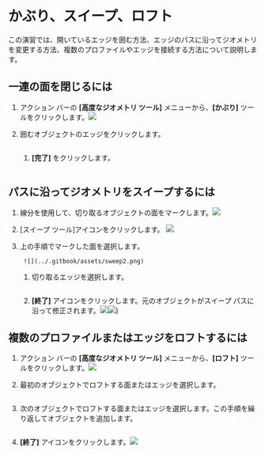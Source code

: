 # かぶり、スイープ、ロフト

この演習では、開いているエッジを囲む方法、エッジのパスに沿ってジオメトリを変更する方法、複数のプロファイルやエッジを接続する方法について説明します。

## 一連の面を閉じるには

1. アクション バーの **[高度なジオメトリ ツール]** メニューから、**[かぶり]** ツールをクリックします。![](<../.gitbook/assets/cover-tool (1).png>)
2.  囲むオブジェクトのエッジをクリックします。

    <img src="../.gitbook/assets/cover_tool1.png" alt="" data-size="original">

    1.  **[完了]** をクリックします。

        <img src="../.gitbook/assets/guid-e23d787e-5f90-4de1-b690-03306f0cb4b2-low (1) (1) (2).png" alt="" data-size="original"><img src="../.gitbook/assets/cover-finish.PNG" alt="" data-size="original">

## パスに沿ってジオメトリをスイープするには

1. 線分を使用して、切り取るオブジェクトの面をマークします。![](../.gitbook/assets/sweep.png)
2. [スイープ ツール]アイコンをクリックします。 ![](<../.gitbook/assets/sweep-tool (1).png>)
3.  上の手順でマークした面を選択します。

    ```
     ![](../.gitbook/assets/sweep2.png) 
    ```

    1.  切り取るエッジを選択します。

        <img src="../.gitbook/assets/sweep3.png" alt="" data-size="original">
    2. **[終了]** アイコンをクリックします。元のオブジェクトがスイープ パスに沿って修正されます。![](../.gitbook/assets/sweep4.png)![](<../.gitbook/assets/guid-e23d787e-5f90-4de1-b690-03306f0cb4b2-low (1) (1) (1).png>))

## 複数のプロファイルまたはエッジをロフトするには

1. アクション バーの **[高度なジオメトリ ツール]** メニューから、**[ロフト]** ツールをクリックします。![](<../.gitbook/assets/loft-tool (1).png>)
2.  最初のオブジェクトでロフトする面またはエッジを選択します。

    <img src="../.gitbook/assets/loft1.png" alt="" data-size="original">
3.  次のオブジェクトでロフトする面またはエッジを選択します。この手順を繰り返してオブジェクトを追加します。

    <img src="../.gitbook/assets/loft2.png" alt="" data-size="original">
4.  **[終了]** アイコンをクリックします。![](<../.gitbook/assets/guid-e23d787e-5f90-4de1-b690-03306f0cb4b2-low (1) (1) (2) (1).png>)

    <img src="../.gitbook/assets/loft3.png" alt="" data-size="original">
